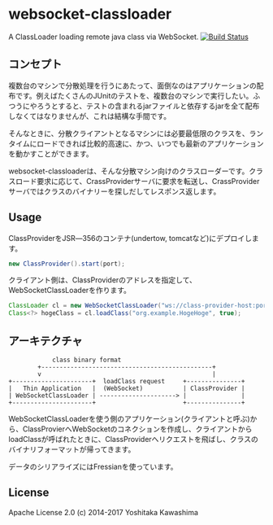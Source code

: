 websocket-classloader
=====================

A ClassLoader loading remote java class via WebSocket.
[![Build Status](https://travis-ci.org/kawasima/websocket-classloader.png?branch=master)](https://travis-ci.org/kawasima/websocket-classloader)

## コンセプト

複数台のマシンで分散処理を行うにあたって、面倒なのはアプリケーションの配布です。例えばたくさんのJUnitのテストを、複数台のマシンで実行したい。ふつうにやろうとすると、テストの含まれるjarファイルと依存するjarを全て配布しなくてはなりませんが、これは結構な手間です。

そんなときに、分散クライアントとなるマシンには必要最低限のクラスを、ランタイムにロードできれば比較的高速に、かつ、いつでも最新のアプリケーションを動かすことができます。

websocket-classloaderは、そんな分散マシン向けのクラスローダーです。クラスロード要求に応じて、CrassProviderサーバに要求を転送し、CrassProviderサーバではクラスのバイナリーを探しだしてレスポンス返します。


## Usage

ClassProviderをJSR―356のコンテナ(undertow, tomcatなど)にデプロイします。

```java
new ClassProvider().start(port);
```

クライアント側は、ClassProviderのアドレスを指定して、WebSocketClassLoaderを作ります。

```java
ClassLoader cl = new WebSocketClassLoader("ws://class-provider-host:port");
Class<?> hogeClass = cl.loadClass("org.example.HogeHoge", true);
```

## アーキテクチャ

                class binary format
            +-----------------------------------------------+
            v                                               |
    +----------------------+  loadClass request     +---------------+
    |   Thin Application   |  (WebSocket)           | ClassProvider |
    | WebSocketClassLoader | ---------------------> |               |
    +----------------------+                        +---------------+


WebSocketClassLoaderを使う側のアプリケーション(クライアントと呼ぶ)から、ClassProvierへWebSocketのコネクションを作成し、クライアントからloadClassが呼ばれたときに、ClassProviderへリクエストを飛ばし、クラスのバイナリフォーマットが帰ってきます。

データのシリアライズにはFressianを使っています。

## License

Apache License 2.0
(c) 2014-2017 Yoshitaka Kawashima

